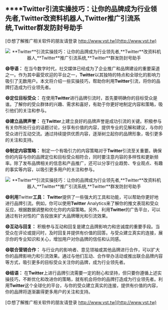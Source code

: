 ## ****Twitter**引流实操技巧：让你的品牌成为行业领先者,**Twitter**改资料机器人,**Twitter**推广引流系统,**Twitter**群发防封号助手**

[😍想了解推广相关软件的朋友请登录 http://www.vst.tw](http://www.vst.tw)

 <center><img src="https://vst.tw/MP4/tuiguang/png/3.png" alt="**Twitter**引流实操技巧：让你的品牌成为行业领先者,**Twitter**改资料机器人,**Twitter**推广引流系统,**Twitter**群发防封号助手"></center>

**😄导语：**
在当今数字时代，社交媒体已经成为了企业推广和品牌建设的重要渠道之一。作为其中最受欢迎的平台之一，**Twitter**以其独特的特点和全球化的影响力吸引了无数用户。本文将介绍一些实操技巧，帮助你利用**Twitter**引流，将你的品牌打造成为行业领先者。

**😄定位目标受众：**
在使用**Twitter**进行品牌引流时，首先要明确你的目标受众是谁。了解你的受众群体的兴趣、需求和喜好，有助于你更好地制定内容和策略，吸引他们的关注和参与。

**😄建立品牌声誉：**
在**Twitter**上建立良好的品牌声誉是成功引流的关键。积极参与有关你所处行业的话题讨论，分享有价值的内容，提供专业的见解和建议，与你的受众进行互动交流。通过持续提供优质内容，逐渐树立起你的品牌形象，吸引更多的关注和支持。

**😄制定内容策略：**
制定一个有吸引力的内容策略对于**Twitter**引流至关重要。确保你的内容与你的品牌定位和目标受众相符合，同时要注意内容的多样性和更新频率。除了发布品牌相关的信息和产品推广，还可以分享行业趋势、专业观点、有趣的事实等内容，以吸引更多用户的关注和参与。

 <center><img src="https://vst.tw/MP4/tuiguang/png/5.png" alt="**Twitter**引流实操技巧：让你的品牌成为行业领先者,**Twitter**改资料机器人,**Twitter**推广引流系统,**Twitter**群发防封号助手"></center>

**😄利用**Twitter**工具：**
**Twitter**提供了一些强大的工具和功能，可以帮助你更好地进行品牌引流。例如，你可以使用**Twitter** Analytics来了解你的推文表现和受众反应，根据数据调整和优化你的内容策略。另外，利用**Twitter**的广告平台，可以通过有针对性的广告投放来扩大品牌曝光和引流效果。

**😄互动与回复：**
积极参与互动和回复是建立品牌影响力和忠诚度的重要手段。当受众在评论或提问时，及时回复并提供有价值的回答。与受众建立真实的连接，展示你的专业知识和关心，增加用户对你品牌的信任和认同感。

**😄联合营销合作：**
与行业内的影响者、意见领袖或其他品牌进行合作，可以扩大你的品牌影响力和引流效果。通过与他们互动、合作举办活动或推出联合品牌内容等方式，吸引更多的目标受众关注你的品牌，成为行业领先者。

**😄结语：**
在**Twitter**上进行品牌引流需要一定的耐心和坚持，但只要你遵循上述实操技巧，不断优化和改进你的策略，就有机会将你的品牌打造成为行业领先者。利用**Twitter**这个全球化的平台，与你的受众建立真实的连接，提供有价值的内容，你的品牌将逐渐赢得更多用户的关注和支持。

[😍想了解推广相关软件的朋友请登录 http://www.vst.tw](http://www.vst.tw)



